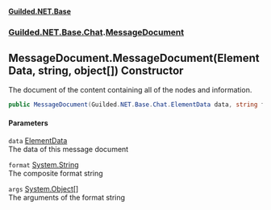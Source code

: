 
#### [Guilded.NET.Base](index 'index')
### [Guilded.NET.Base.Chat](index#Guilded_NET_Base_Chat 'Guilded.NET.Base.Chat').[MessageDocument](MessageDocument 'Guilded.NET.Base.Chat.MessageDocument')
## MessageDocument.MessageDocument(ElementData, string, object[]) Constructor
The document of the content containing all of the nodes and information.  
```csharp
public MessageDocument(Guilded.NET.Base.Chat.ElementData data, string format, params object[] args);
```

#### Parameters
<a name='Guilded_NET_Base_Chat_MessageDocument_MessageDocument(Guilded_NET_Base_Chat_ElementData_string_object__)_data'></a>
`data` [ElementData](ElementData 'Guilded.NET.Base.Chat.ElementData')  
The data of this message document
  
<a name='Guilded_NET_Base_Chat_MessageDocument_MessageDocument(Guilded_NET_Base_Chat_ElementData_string_object__)_format'></a>
`format` [System.String](https://docs.microsoft.com/en-us/dotnet/api/System.String 'System.String')  
The composite format string
  
<a name='Guilded_NET_Base_Chat_MessageDocument_MessageDocument(Guilded_NET_Base_Chat_ElementData_string_object__)_args'></a>
`args` [System.Object](https://docs.microsoft.com/en-us/dotnet/api/System.Object 'System.Object')[[]](https://docs.microsoft.com/en-us/dotnet/api/System.Array 'System.Array')  
The arguments of the format string
  
